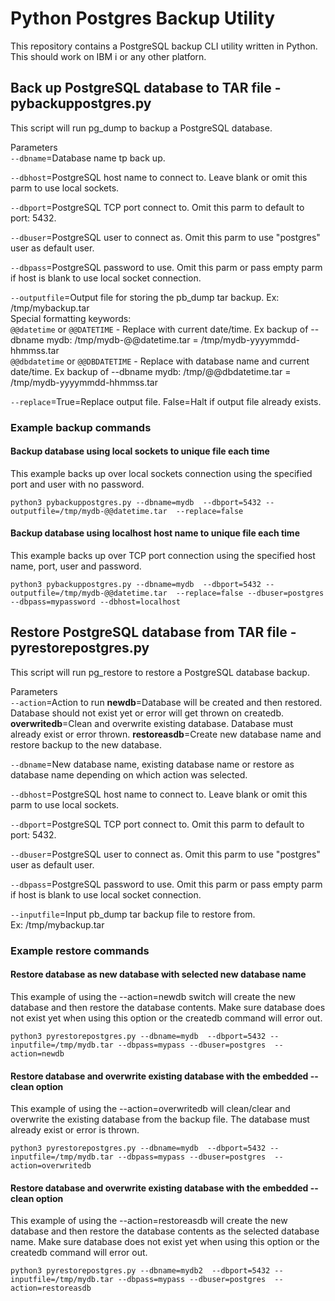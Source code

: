 # Python Postgres Backup Utility
This repository contains a PostgreSQL backup CLI utility written in Python. 
This should work on IBM i or any other platforn.

## Back up PostgreSQL database to TAR file - pybackuppostgres.py
This script will run pg_dump to backup a PostgreSQL database. 

Parameters   
```--dbname```=Database name tp back up.   

```--dbhost```=PostgreSQL host name to connect to. Leave blank or omit this parm to use local sockets.   

```--dbport```=PostgreSQL TCP port connect to. Omit this parm to default to port: 5432.   

```--dbuser```=PostgreSQL user to connect as. Omit this parm to use "postgres" user as default user.   

```--dbpass```=PostgreSQL password to use. Omit this parm or pass empty parm if host is blank to use local socket connection.   

```--outputfile```=Output file for storing the pb_dump tar backup. Ex: /tmp/mybackup.tar   
   Special formatting keywords:   
   ```@@datetime``` or ```@@DATETIME``` - Replace with current date/time. 
   Ex backup of --dbname mydb: /tmp/mydb-@@datetime.tar = /tmp/mydb-yyyymmdd-hhmmss.tar   
   ```@@dbdatetime``` or ```@@DBDATETIME``` - Replace with database name and current date/time. 
   Ex backup of --dbname mydb: /tmp/@@dbdatetime.tar = /tmp/mydb-yyyymmdd-hhmmss.tar   

```--replace```=True=Replace output file. False=Halt if output file already exists.   


### Example backup commands

#### Backup database using local sockets to unique file each time
This example backs up over local sockets connection using the specified port and user with no password.   

```python3 pybackuppostgres.py --dbname=mydb  --dbport=5432 --outputfile=/tmp/mydb-@@datetime.tar  --replace=false```   

#### Backup database using localhost host name to unique file each time
This example backs up over TCP port connection using the specified host name, port, user and password.   

```python3 pybackuppostgres.py --dbname=mydb  --dbport=5432 --outputfile=/tmp/mydb-@@datetime.tar  --replace=false --dbuser=postgres --dbpass=mypassword --dbhost=localhost```   

## Restore PostgreSQL database from TAR file - pyrestorepostgres.py
This script will run pg_restore to restore a PostgreSQL database backup.

Parameters   
```--action```=Action to run 
   **newdb**=Database will be created and then restored. Database should not exist yet or error will get thrown on createdb.
   **overwritedb**=Clean and overwrite existing database. Database must already exist or error thrown.
   **restoreasdb**=Create new database name and restore backup to the new database.   

```--dbname```=New database name, existing database name or restore as database name depending on which action was selected.       

```--dbhost```=PostgreSQL host name to connect to. Leave blank or omit this parm to use local sockets.   

```--dbport```=PostgreSQL TCP port connect to. Omit this parm to default to port: 5432.   

```--dbuser```=PostgreSQL user to connect as. Omit this parm to use "postgres" user as default user.   

```--dbpass```=PostgreSQL password to use. Omit this parm or pass empty parm if host is blank to use local socket connection.   

```--inputfile```=Input pb_dump tar backup file to restore from.    
Ex: /tmp/mybackup.tar


### Example restore commands

#### Restore database as new database with selected new database name
This example of using the --action=newdb switch will create the new database and then restore the database contents. Make sure database does not exist yet when using this option or the createdb command will error out.    

```python3 pyrestorepostgres.py --dbname=mydb  --dbport=5432 --inputfile=/tmp/mydb.tar --dbpass=mypass --dbuser=postgres  --action=newdb```

#### Restore database and overwrite existing database with the embedded --clean option
This example of using the --action=overwritedb will clean/clear and overwrite the existing database from the backup file. The database must already exist or error is thrown.   

```python3 pyrestorepostgres.py --dbname=mydb  --dbport=5432 --inputfile=/tmp/mydb.tar --dbpass=mypass --dbuser=postgres  --action=overwritedb```

#### Restore database and overwrite existing database with the embedded --clean option
This example of using the --action=restoreasdb will create the new database and then restore the database contents as the selected database name. Make sure database does not exist yet when using this option or the createdb command will error out.  

```python3 pyrestorepostgres.py --dbname=mydb2  --dbport=5432 --inputfile=/tmp/mydb.tar --dbpass=mypass --dbuser=postgres  --action=restoreasdb```

